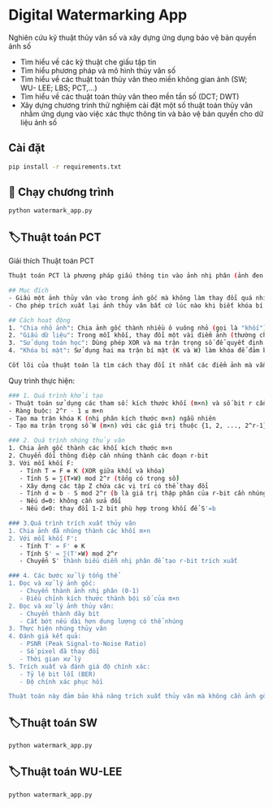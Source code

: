 # Digital Watermarking App

Nghiên cứu kỹ thuật thủy vân số và xây dựng ứng dụng bảo vệ bản quyền ảnh số
- Tìm hiểu về các kỹ thuật che giấu tập tin
- Tìm hiểu phương pháp và mô hình thủy vân số
- Tìm hiểu về các thuật toán thủy vân theo miền không gian ảnh (SW; WU- LEE; LBS; PCT,...)
- Tìm hiểu về các thuật toán thủy vân theo mền tần số (DCT; DWT)
- Xây dựng chương trình thử nghiệm cài đặt một số thuật toán thủy vân nhằm ứng dụng vào việc xác thực thông tin và bảo vệ bản quyền cho dữ liệu ảnh số

## Cài đặt
```bash
pip install -r requirements.txt
```

## 🗿 Chạy chương trình
```bash
python watermark_app.py
```
## 🏷️Thuật toán PCT
Giải thích Thuật toán PCT
```bash
Thuật toán PCT là phương pháp giấu thông tin vào ảnh nhị phân (ảnh đen trắng).

## Mục đích
- Giấu một ảnh thủy vân vào trong ảnh gốc mà không làm thay đổi quá nhiều chất lượng ảnh
- Cho phép trích xuất lại ảnh thủy vân bất cứ lúc nào khi biết khóa bí mật

## Cách hoạt động
1. "Chia nhỏ ảnh": Chia ảnh gốc thành nhiều ô vuông nhỏ (gọi là "khối")
2. "Giấu dữ liệu": Trong mỗi khối, thay đổi một vài điểm ảnh (thường chỉ 1-2 điểm) để mã hóa một phần nhỏ của thông điệp
3. "Sử dụng toán học": Dùng phép XOR và ma trận trọng số để quyết định những điểm ảnh nào cần thay đổi
4. "Khóa bí mật": Sử dụng hai ma trận bí mật (K và W) làm khóa để đảm bảo chỉ người có khóa mới trích xuất được thông tin

Cốt lõi của thuật toán là tìm cách thay đổi ít nhất các điểm ảnh mà vẫn đảm bảo giấu được đủ thông tin cần thiết, đồng thời cho phép khôi phục chính xác thông tin đã giấu.
```
Quy trình thực hiện:
```bash
### 1. Quá trình khởi tạo
- Thuật toán sử dụng các tham số: kích thước khối (m×n) và số bit r cần giấu trong mỗi khối
- Ràng buộc: 2^r - 1 ≤ m×n
- Tạo ma trận khóa K (nhị phân kích thước m×n) ngẫu nhiên
- Tạo ma trận trọng số W (m×n) với các giá trị thuộc {1, 2, ..., 2^r-1}

### 2. Quá trình nhúng thủy vân
1. Chia ảnh gốc thành các khối kích thước m×n
2. Chuyển đổi thông điệp cần nhúng thành các đoạn r-bit
3. Với mỗi khối F:
   - Tính T = F ⊕ K (XOR giữa khối và khóa)
   - Tính S = ∑(T×W) mod 2^r (tổng có trọng số)
   - Xây dựng các tập Z chứa các vị trí có thể thay đổi 
   - Tính d = b - S mod 2^r (b là giá trị thập phân của r-bit cần nhúng)
   - Nếu d=0: không cần sửa đổi
   - Nếu d≠0: thay đổi 1-2 bit phù hợp trong khối để S'=b

### 3.Quá trình trích xuất thủy vân 
1. Chia ảnh đã nhúng thành các khối m×n
2. Với mỗi khối F':
   - Tính T' = F' ⊕ K
   - Tính S' = ∑(T'×W) mod 2^r
   - Chuyển S' thành biểu diễn nhị phân để tạo r-bit trích xuất

### 4. Các bước xử lý tổng thể
1. Đọc và xử lý ảnh gốc:
   - Chuyển thành ảnh nhị phân (0-1)
   - Điều chỉnh kích thước thành bội số của m×n
2. Đọc và xử lý ảnh thủy vân:
   - Chuyển thành dãy bit
   - Cắt bớt nếu dài hơn dung lượng có thể nhúng
3. Thực hiện nhúng thủy vân
4. Đánh giá kết quả:
   - PSNR (Peak Signal-to-Noise Ratio)
   - Số pixel đã thay đổi
   - Thời gian xử lý
5. Trích xuất và đánh giá độ chính xác:
   - Tỷ lệ bit lỗi (BER)
   - Độ chính xác phục hồi

Thuật toán này đảm bảo khả năng trích xuất thủy vân mà không cần ảnh gốc, thông qua việc sử dụng các ma trận khóa K và ma trận trọng số W.

```
## 🏷️Thuật toán SW
```bash
python watermark_app.py
```
## 🏷️Thuật toán WU-LEE
```bash
python watermark_app.py
```